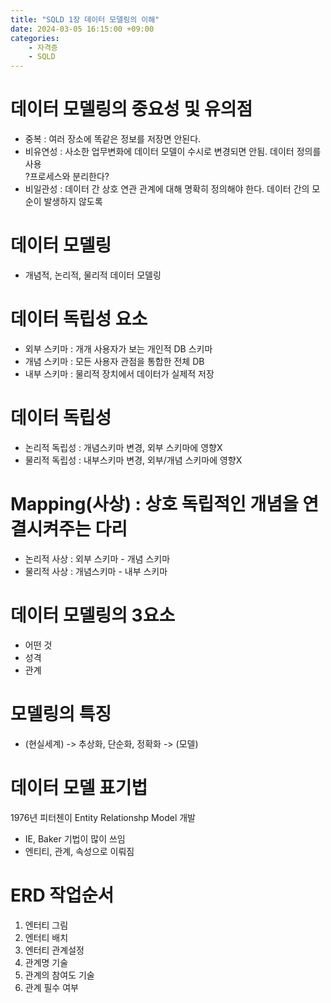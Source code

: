 ```yaml
---
title: "SQLD 1장 데이터 모델링의 이해"
date: 2024-03-05 16:15:00 +09:00
categories: 
    - 자격증
    - SQLD
---
```

# 데이터 모델링의 중요성 및 유의점
* 중복 : 여러 장소에 똑같은 정보를 저장면 안된다.
* 비유연성 : 사소한 업무변화에 데이터 모델이 수시로 변경되면 안됨. 데이터 정의를 사용  
?프로세스와 분리한다?
* 비일관성 : 데이터 간 상호 연관 관계에 대해 명확히 정의해야 한다. 데이터 간의 모순이 발생하지 않도록
# 데이터 모델링
* 개념적, 논리적, 물리적 데이터 모델링

# 데이터 독립성 요소
* 외부 스키마 : 개개 사용자가 보는 개인적 DB 스키마 
* 개념 스키마 : 모든 사용자 관점을 통합한 전체 DB 
* 내부 스키마 : 물리적 장치에서 데이터가 실제적 저장

# 데이터 독립성
* 논리적 독립성 : 개념스키마 변경, 외부 스키마에 영향X
* 물리적 독립성 : 내부스키마 변경, 외부/개념 스키마에 영향X


# Mapping(사상) : 상호 독립적인 개념을 연결시켜주는 다리
* 논리적 사상 : 외부 스키마 - 개념 스키마
* 물리적 사상 : 개념스키마 - 내부 스키마

# 데이터 모델링의 3요소
* 어떤 것
* 성격
* 관계

# 모델링의 특징
* (현실세계) -> 추상화, 단순화, 정확화 -> (모델)

# 데이터 모델 표기법
1976년 피터첸이 Entity Relationshp Model 개발
* IE, Baker 기법이 많이 쓰임
* 엔티티, 관계, 속성으로 이뤄짐

# ERD 작업순서
1. 엔터티 그림 
2. 엔터티 배치 
3. 엔터티 관계설정
4. 관계명 기술 
5. 관계의 참여도 기술 
6. 관계 필수 여부


